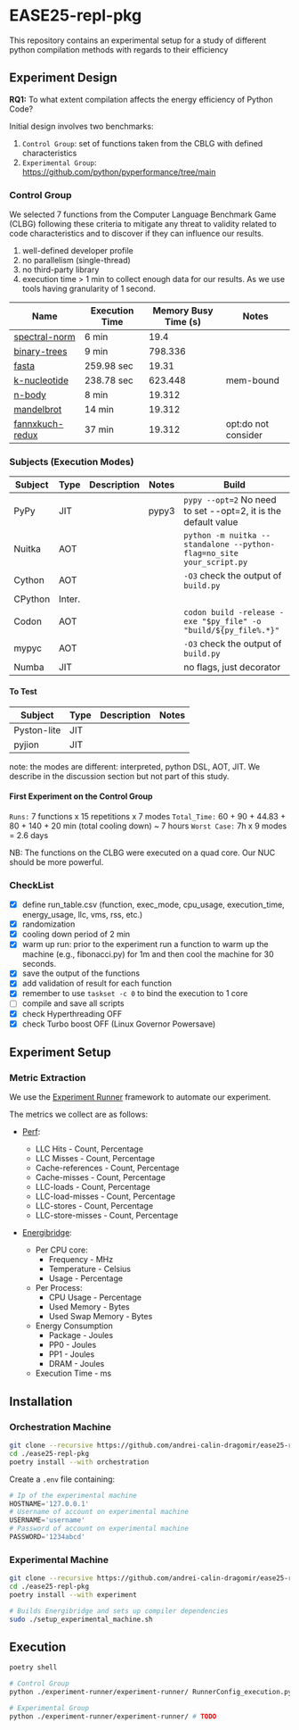 # EASE25-repl-pkg
This repository contains an experimental setup for a study of different python compilation methods with regards to their efficiency

## Experiment Design

**RQ1:** To what extent compilation affects the energy efficiency of Python Code?

Initial design involves two benchmarks:
1. `Control Group`: set of functions taken from the CBLG with defined characteristics
2. `Experimental Group`:  https://github.com/python/pyperformance/tree/main

### Control Group

We selected 7 functions from the Computer Language Benchmark Game (CLBG) following these criteria to mitigate any threat to validity related to code characteristics and to discover if they can influence our results.

1. well-defined developer profile
2. no parallelism (single-thread) 
3. no third-party library
4. execution time > 1 min to collect enough data for our results. As we use tools having granularity of 1 second.

| Name                                                                                                                | Execution Time | Memory Busy Time (s) | Notes               |
| ------------------------------------------------------------------------------------------------------------------- | -------------- | -------------------- | ------------------- |
| [spectral-norm](https://benchmarksgame-team.pages.debian.net/benchmarksgame/program/spectralnorm-python3-8.html)    | 6 min          | 19.4                 |                     |
| [binary-trees](https://benchmarksgame-team.pages.debian.net/benchmarksgame/program/binarytrees-python3-8.html)      | 9 min          | 798.336              |                     |
| [fasta](https://benchmarksgame-team.pages.debian.net/benchmarksgame/program/fasta-python3-8.html)                   | 259.98 sec     | 19.31                |                     |
| [k-nucleotide](https://benchmarksgame-team.pages.debian.net/benchmarksgame/program/knucleotide-python3-8.html)      | 238.78 sec     | 623.448              | mem-bound           |
| [n-body](https://benchmarksgame-team.pages.debian.net/benchmarksgame/program/nbody-python3-8.html)                  | 8 min          | 19.312               |                     |
| [mandelbrot](https://benchmarksgame-team.pages.debian.net/benchmarksgame/program/mandelbrot-python3-3.html)         | 14 min         | 19.312               |                     |
| [fannxkuch-redux](https://benchmarksgame-team.pages.debian.net/benchmarksgame/program/fannkuchredux-python3-8.html) | 37 min         | 19.312               | opt:do not consider |

### Subjects (Execution Modes)

| Subject | Type   | Description | Notes | Build                                                                    |
| ------- | ------ | ----------- | ----- | ------------------------------------------------------------------       | 
| PyPy    | JIT    |             | pypy3 | `pypy --opt=2` No need to set --opt=2, it is the default value           |
| Nuitka  | AOT    |             |       | `python -m nuitka --standalone --python-flag=no_site your_script.py`     |
| Cython  | AOT    |             |       | `-O3` check the output of `build.py`                                     | 
| CPython | Inter. |             |       |                                                                          |
| Codon   | AOT    |             |       | `codon build -release -exe "$py_file" -o "build/${py_file%.*}"`          |
| mypyc   | AOT    |             |       | `-O3` check the output of `build.py`                                     | 
| Numba   | JIT    |             |       |  no flags, just decorator                                                |


#### To Test 

| Subject     | Type | Description | Notes                          |
| ----------- | ---- | ----------- | ------------------------------ |
| Pyston-lite | JIT  |             |                                |
| pyjion      | JIT  |             |                                |

note: the modes are different: interpreted, python DSL, AOT, JIT. We describe in the discussion section but not part of this study.

#### First Experiment on the Control Group

`Runs:` 7 functions x 15 repetitions x 7 modes
`Total_Time:` 60 + 90 + 44.83 + 80 + 140 + 20 min (total cooling down) ~ 7 hours 
`Worst Case:` 7h x 9 modes = 2.6 days

NB: The functions on the CLBG were executed on a quad core. Our NUC should be more powerful.

### CheckList 

- [x] define run_table.csv (function, exec_mode, cpu_usage, execution_time, energy_usage, llc, vms, rss, etc.)
- [x] randomization
- [x] cooling down period of 2 min
- [x] warm up run: prior to the experiment run a function to warm up the machine (e.g., fibonacci.py) for 1m and then cool the machine for 30 seconds.
- [x] save the output of the functions
- [x] add validation of result for each function
- [x] remember to use `taskset -c 0` to bind the execution to 1 core
- [ ] compile and save all scripts
- [x] check Hyperthreading OFF
- [x] check Turbo boost OFF (Linux Governor Powersave)

## Experiment Setup

### Metric Extraction

We use the [Experiment Runner](https://github.com/S2-group/experiment-runner) framework to automate our experiment.

The metrics we collect are as follows:
- [Perf](https://perfwiki.github.io/main/):
    - LLC Hits - Count, Percentage
    - LLC Misses - Count, Percentage
    - Cache-references - Count, Percentage
    - Cache-misses - Count, Percentage
    - LLC-loads - Count, Percentage
    - LLC-load-misses - Count, Percentage
    - LLC-stores - Count, Percentage
    - LLC-store-misses - Count, Percentage

- [Energibridge](https://github.com/andrei-calin-dragomir/EnergiBridge.git):
    - Per CPU core:
        - Frequency - MHz
        - Temperature - Celsius
        - Usage - Percentage
    - Per Process:
        - CPU Usage - Percentage
        - Used Memory - Bytes
        - Used Swap Memory - Bytes
    - Energy Consumption
        - Package - Joules
        - PP0 - Joules
        - PP1 - Joules
        - DRAM - Joules
    - Execution Time - ms

## Installation

### Orchestration Machine
```bash
git clone --recursive https://github.com/andrei-calin-dragomir/ease25-repl-pkg.git
cd ./ease25-repl-pkg
poetry install --with orchestration
```

Create a `.env` file containing:
```python
# Ip of the experimental machine
HOSTNAME='127.0.0.1'
# Username of account on experimental machine
USERNAME='username'
# Password of account on experimental machine
PASSWORD='1234abcd'
```

### Experimental Machine
```bash
git clone --recursive https://github.com/andrei-calin-dragomir/ease25-repl-pkg.git
cd ./ease25-repl-pkg
poetry install --with experiment

# Builds Energibridge and sets up compiler dependencies
sudo ./setup_experimental_machine.sh
```

## Execution

```bash
poetry shell

# Control Group
python ./experiment-runner/experiment-runner/ RunnerConfig_execution.py

# Experimental Group
python ./experiment-runner/experiment-runner/ # TODO
```
